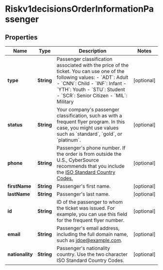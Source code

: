
# Riskv1decisionsOrderInformationPassenger

## Properties
Name | Type | Description | Notes
------------ | ------------- | ------------- | -------------
**type** | **String** | Passenger classification associated with the price of the ticket. You can use one of the following values: - &#x60;ADT&#x60;: Adult - &#x60;CNN&#x60;: Child - &#x60;INF&#x60;: Infant - &#x60;YTH&#x60;: Youth - &#x60;STU&#x60;: Student - &#x60;SCR&#x60;: Senior Citizen - &#x60;MIL&#x60;: Military  |  [optional]
**status** | **String** | Your company&#39;s passenger classification, such as with a frequent flyer program. In this case, you might use values such as &#x60;standard&#x60;, &#x60;gold&#x60;, or &#x60;platinum&#x60;.  |  [optional]
**phone** | **String** | Passenger&#39;s phone number. If the order is from outside the U.S., CyberSource recommends that you include the [ISO Standard Country Codes.](http://apps.cybersource.com/library/documentation/sbc/quickref/countries_alpha_list.pdf)  |  [optional]
**firstName** | **String** | Passenger&#39;s first name. |  [optional]
**lastName** | **String** | Passenger&#39;s last name. |  [optional]
**id** | **String** | ID of the passenger to whom the ticket was issued. For example, you can use this field for the frequent flyer number.  |  [optional]
**email** | **String** | Passenger&#39;s email address, including the full domain name, such as jdoe@example.com. |  [optional]
**nationality** | **String** | Passenger&#39;s nationality country. Use the two character ISO Standard Country Codes. |  [optional]



